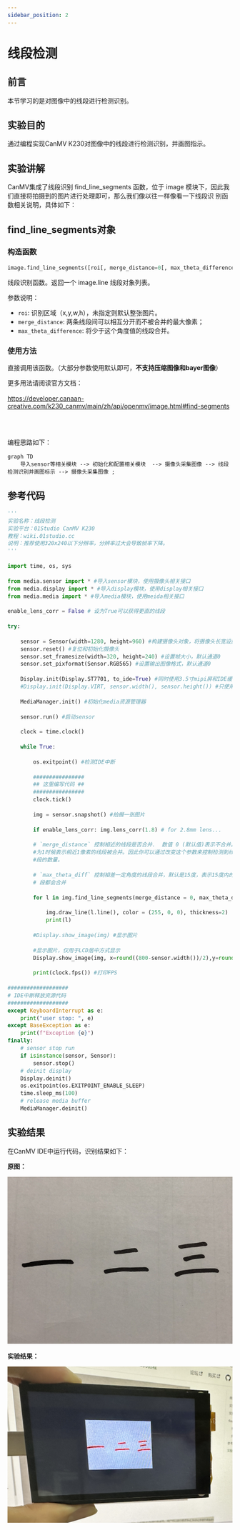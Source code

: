 ```yaml
---
sidebar_position: 2
---
```


# 线段检测

## 前言
本节学习的是对图像中的线段进行检测识别。

## 实验目的
通过编程实现CanMV K230对图像中的线段进行检测识别，并画图指示。

## 实验讲解

CanMV集成了线段识别 find_line_segments 函数，位于 image 模块下，因此我们直接将拍摄到的图片进行处理即可，那么我们像以往一样像看一下线段识
别函数相关说明，具体如下：

## find_line_segments对象

### 构造函数
```python
image.find_line_segments([roi[, merge_distance=0[, max_theta_difference=15]]])
```
线段识别函数。返回一个 image.line 线段对象列表。

参数说明：
- `roi`: 识别区域（x,y,w,h），未指定则默认整张图片。
- `merge_distance`: 两条线段间可以相互分开而不被合并的最大像素；
- `max_theta_difference`: 将少于这个角度值的线段合并。

### 使用方法

直接调用该函数。（大部分参数使用默认即可，**不支持压缩图像和bayer图像**）

更多用法请阅读官方文档：<br></br>
https://developer.canaan-creative.com/k230_canmv/main/zh/api/openmv/image.html#find-segments

<br></br>

编程思路如下：

```mermaid
graph TD
    导入sensor等相关模块 --> 初始化和配置相关模块  --> 摄像头采集图像 --> 线段检测识别并画图标示 --> 摄像头采集图像 ;
```

## 参考代码

```python
'''
实验名称：线段检测
实验平台：01Studio CanMV K230
教程：wiki.01studio.cc
说明：推荐使用320x240以下分辨率，分辨率过大会导致帧率下降。
'''

import time, os, sys

from media.sensor import * #导入sensor模块，使用摄像头相关接口
from media.display import * #导入display模块，使用display相关接口
from media.media import * #导入media模块，使用meida相关接口

enable_lens_corr = False # 设为True可以获得更直的线段

try:

    sensor = Sensor(width=1280, height=960) #构建摄像头对象，将摄像头长宽设置为4:3
    sensor.reset() #复位和初始化摄像头
    sensor.set_framesize(width=320, height=240) #设置帧大小，默认通道0
    sensor.set_pixformat(Sensor.RGB565) #设置输出图像格式，默认通道0

    Display.init(Display.ST7701, to_ide=True) #同时使用3.5寸mipi屏和IDE缓冲区显示图像，800x480分辨率
    #Display.init(Display.VIRT, sensor.width(), sensor.height()) #只使用IDE缓冲区显示图像

    MediaManager.init() #初始化media资源管理器

    sensor.run() #启动sensor

    clock = time.clock()

    while True:

        os.exitpoint() #检测IDE中断

        ################
        ## 这里编写代码 ##
        ################
        clock.tick()

        img = sensor.snapshot() #拍摄一张图片

        if enable_lens_corr: img.lens_corr(1.8) # for 2.8mm lens...

        # `merge_distance` 控制相近的线段是否合并.  数值 0 (默认值)表示不合并。数值
        #为1时候表示相近1像素的线段被合并。因此你可以通过改变这个参数来控制检测到线
        #段的数量。

        # `max_theta_diff` 控制相差一定角度的线段合并，默认是15度，表示15度内的线
        # 段都会合并

        for l in img.find_line_segments(merge_distance = 0, max_theta_diff = 5):

            img.draw_line(l.line(), color = (255, 0, 0), thickness=2)
            print(l)

        #Display.show_image(img) #显示图片

        #显示图片，仅用于LCD居中方式显示
        Display.show_image(img, x=round((800-sensor.width())/2),y=round((480-sensor.height())/2))

        print(clock.fps()) #打印FPS

###################
# IDE中断释放资源代码
###################
except KeyboardInterrupt as e:
    print("user stop: ", e)
except BaseException as e:
    print(f"Exception {e}")
finally:
    # sensor stop run
    if isinstance(sensor, Sensor):
        sensor.stop()
    # deinit display
    Display.deinit()
    os.exitpoint(os.EXITPOINT_ENABLE_SLEEP)
    time.sleep_ms(100)
    # release media buffer
    MediaManager.deinit()
```

## 实验结果

在CanMV IDE中运行代码，识别结果如下：

**原图：**

![circles](./img/find_segments/find_segments1.png)

**实验结果：**

![circles](./img/find_segments/find_segments2.png)